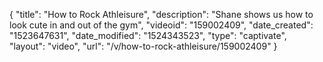 {
    "title": "How to Rock Athleisure",
    "description": "Shane shows us how to look cute in and out of the gym",
    "videoid": "159002409",
    "date_created": "1523647631",
    "date_modified": "1524343523",
    "type": "captivate",
    "layout": "video",
    "url": "\/v\/how-to-rock-athleisure\/159002409"
}
